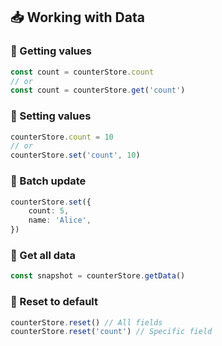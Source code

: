 ## 📥 Working with Data

### 🔸 Getting values

```ts
const count = counterStore.count
// or
const count = counterStore.get('count')
```

### 🔸 Setting values

```ts
counterStore.count = 10
// or
counterStore.set('count', 10)
```

### 🔸 Batch update

```ts
counterStore.set({
	count: 5,
	name: 'Alice',
})
```

### 🔸 Get all data

```ts
const snapshot = counterStore.getData()
```

### 🔸 Reset to default

```ts
counterStore.reset() // All fields
counterStore.reset('count') // Specific field
```
